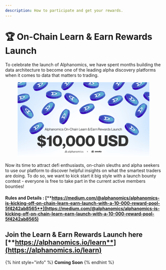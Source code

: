 ```yaml
---
description: How to participate and get your rewards.
---
```


# 🏆 On-Chain Learn & Earn Rewards Launch

To celebrate the launch of Alphanomics, we have spent months building the data architecture to become one of the leading alpha discovery platforms when it comes to data that matters to trading.

<figure><img src="../.gitbook/assets/Screenshot 2023-09-22 at 16.14.43.png" alt=""><figcaption></figcaption></figure>

Now its time to attract defi enthusiasts, on-chain sleuths and alpha seekers to use our platform to discover helpful insights on what the smartest traders are doing.  To do so, we want to kick start it big style with a launch bounty contest - everyone is free to take part in the current active members bounties!

#### **Rules and Details :** [**https://medium.com/@alphanomics/alphanomics-is-kicking-off-on-chain-learn-earn-launch-with-a-10-000-reward-pool-5f4242ab8565**](https://medium.com/@alphanomics/alphanomics-is-kicking-off-on-chain-learn-earn-launch-with-a-10-000-reward-pool-5f4242ab8565)

## **Join the Learn & Earn Rewards Launch here** [**https://alphanomics.io/learn**](https://alphanomics.io/learn)









{% hint style="info" %}
**Coming Soon**
{% endhint %}
